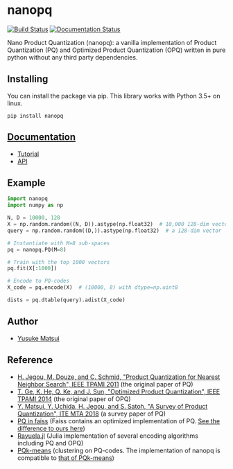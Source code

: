 # nanopq

[![Build Status](https://travis-ci.org/matsui528/nanopq.svg?branch=master)](https://travis-ci.org/matsui528/nanopq)
[![Documentation Status](https://readthedocs.org/projects/nanopq/badge/?version=latest)](https://nanopq.readthedocs.io/en/latest/?badge=latest)

Nano Product Quantization (nanopq): a vanilla implementation of Product Quantization (PQ) and Optimized Product Quantization (OPQ) written in pure python without any third party dependencies.


## Installing
You can install the package via pip. This library works with Python 3.5+ on linux.
```
pip install nanopq
```

## [Documentation](https://nanopq.readthedocs.io/en/latest/index.html)
- [Tutorial](https://nanopq.readthedocs.io/en/latest/source/tutorial.html)
- [API](https://nanopq.readthedocs.io/en/latest/source/api.html)

## Example

```python
import nanopq
import numpy as np

N, D = 10000, 128
X = np.random.random((N, D)).astype(np.float32)  # 10,000 128-dim vectors
query = np.random.random((D,)).astype(np.float32)  # a 128-dim vector

# Instantiate with M=8 sub-spaces
pq = nanopq.PQ(M=8)

# Train with the top 1000 vectors
pq.fit(X[:1000])

# Encode to PQ-codes
X_code = pq.encode(X)  # (10000, 8) with dtype=np.uint8

dists = pq.dtable(query).adist(X_code)
```

## Author
- [Yusuke Matsui](http://yusukematsui.me)


## Reference
- [H. Jegou, M. Douze, and C. Schmid, "Product Quantization for Nearest Neighbor Search", IEEE TPAMI 2011](https://ieeexplore.ieee.org/document/5432202/) (the original paper of PQ)
- [T. Ge, K. He, Q. Ke, and J. Sun, "Optimized Product Quantization", IEEE TPAMI 2014](https://ieeexplore.ieee.org/document/6678503/) (the original paper of OPQ)
- [Y. Matsui, Y. Uchida, H. Jegou, and S. Satoh, "A Survey of Product Quantization", ITE MTA 2018](https://www.jstage.jst.go.jp/article/mta/6/1/6_2/_pdf/) (a survey paper of PQ) 
- [PQ in faiss](https://github.com/facebookresearch/faiss/wiki/Faiss-building-blocks:-clustering,-PCA,-quantization#pq-encoding--decoding) (Faiss contains an optimized implementation of PQ. [See the difference to ours here](https://nanopq.readthedocs.io/en/latest/source/tutorial.html#difference-from-pq-in-faiss))
- [Rayuela.jl](https://github.com/una-dinosauria/Rayuela.jl) (Julia implementation of several encoding algorithms including PQ and OPQ)
- [PQk-means](https://github.com/DwangoMediaVillage/pqkmeans) (clustering on PQ-codes. The implementation of nanopq is compatible to [that of PQk-means](https://github.com/DwangoMediaVillage/pqkmeans/blob/master/tutorial/1_pqkmeans.ipynb))